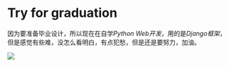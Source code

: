 # Try for graduation

  因为要准备毕业设计，所以现在在自学*Python Web开发*，用的是*Django框架*，但是感觉有些难，没怎么看明白，有点犯愁，但是还是要努力，加油。

![](D:\材料\相册\头像、壁纸\1ee03db8ee8b83b0aeea781ce35a46cb.png)